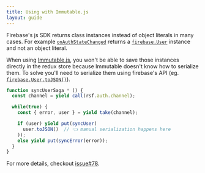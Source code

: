 ```yaml
---
title: Using with Immutable.js
layout: guide
---
```


Firebase's js SDK returns class instances instead of object literals in many cases.
For example [`onAuthStateChanged`](https://firebase.google.com/docs/reference/js/firebase.auth.Auth#onAuthStateChanged) returns a [`firebase.User`](https://firebase.google.com/docs/reference/js/firebase.User) instance and not an object literal.

When using [Immutable.js](https://facebook.github.io/immutable-js/), you won't be able to save those instances directly in the redux store because Immutable doesn't know how to serialize them.
To solve you'll need to serialize them using firebase's API (eg. [`firebase.User.toJSON()`](https://firebase.google.com/docs/reference/js/firebase.User#toJSON)).

```js
function syncUserSaga * () {
  const channel = yield call(rsf.auth.channel);

  while(true) {
    const { error, user } = yield take(channel);

    if (user) yield put(syncUser(
      user.toJSON()  // 👈 manual serialization happens here
    ));
    else yield put(syncError(error));
  }
}
```

For more details, checkout [issue#78](https://github.com/n6g7/redux-saga-firebase/issues/78).
